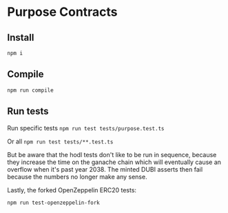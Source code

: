 # Purpose Contracts

## Install

`npm i`

## Compile

`npm run compile`

## Run tests

Run specific tests
`npm run test tests/purpose.test.ts`

Or all
`npm run test tests/**.test.ts`

But be aware that the hodl tests don't like to be run in sequence, because they increase the time on the ganache chain which will eventually
cause an overflow when it's past year 2038. The minted DUBI asserts then fail because the numbers no longer make any sense.

Lastly, the forked OpenZeppelin ERC20 tests:

`npm run test-openzeppelin-fork`
